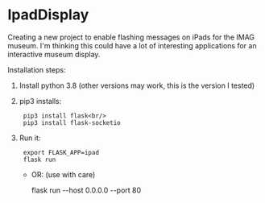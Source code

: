 # IpadDisplay

Creating a new project to enable flashing messages on iPads for the IMAG museum. 
I'm thinking this could have a lot of interesting applications for an interactive museum display.

Installation steps:

1. Install python 3.8 (other versions may work, this is the version I tested)

1. pip3 installs:

        pip3 install flask<br/>
        pip3 install flask-socketio

1. Run it:

        export FLASK_APP=ipad
        flask run

    * OR: (use with care)

        flask run --host 0.0.0.0 --port 80
    
